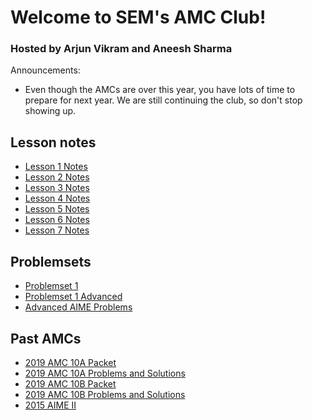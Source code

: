 # Welcome to SEM's AMC Club!

### Hosted by Arjun Vikram and Aneesh Sharma



Announcements:

- Even though the AMCs are over this year, you have lots of time to prepare for next year. We are still continuing the club, so don't stop showing up.


## Lesson notes

- [Lesson 1 Notes](Week1.pdf)
- [Lesson 2 Notes](Week2.pdf)
- [Lesson 3 Notes](Week3.pdf)
- [Lesson 4 Notes](Week4.pdf)
- [Lesson 5 Notes](Week5.pdf)
- [Lesson 6 Notes](Week6.pdf)
- [Lesson 7 Notes](Week7.pdf)

## Problemsets
- [Problemset 1](Problemset1.pdf)
- [Problemset 1 Advanced](Problemset1Advanced.pdf)
- [Advanced AIME Problems](Week2Advanced.pdf)

## Past AMCs
- [2019 AMC 10A Packet](2019-10A.pdf)
- [2019 AMC 10A Problems and Solutions](https://artofproblemsolving.com/wiki/index.php/2019_AMC_10A_Problems)
- [2019 AMC 10B Packet](2019-10B.pdf)
- [2019 AMC 10B Problems and Solutions](https://artofproblemsolving.com/wiki/index.php/2019_AMC_10B_Problems)
- [2015 AIME II](2015-AIME-2.pdf)
